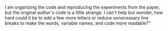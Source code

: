 I am organizing the code and reproducing the experiments from the paper, but the original author's code is a little strange. I can't help but wonder, how hard could it be to add a few more letters or reduce unnecessary line breaks to make the words, variable names, and code more readable?"

